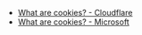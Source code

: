 - [What are cookies? - Cloudflare](https://www.cloudflare.com/learning/privacy/what-are-cookies/)
- [What are cookies? - Microsoft](https://www.microsoft.com/en-us/edge/learning-center/what-are-cookies?form=MA13I2)
